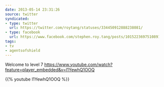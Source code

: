 ```yaml
---
date: 2013-05-14 23:31:26
source: twitter
syndicated:
- type: twitter
  url: https://twitter.com/roytang/statuses/334450912888238081/
- type: facebook
  url: https://www.facebook.com/stephen.roy.tang/posts/10152236975108912
tags:
- tv
- agentsofshield
---
```


Welcome to level 7 https://www.youtube.com/watch?feature=player_embedded&v=l1YewhQ1OOQ

{{% youtube l1YewhQ1OOQ %}}